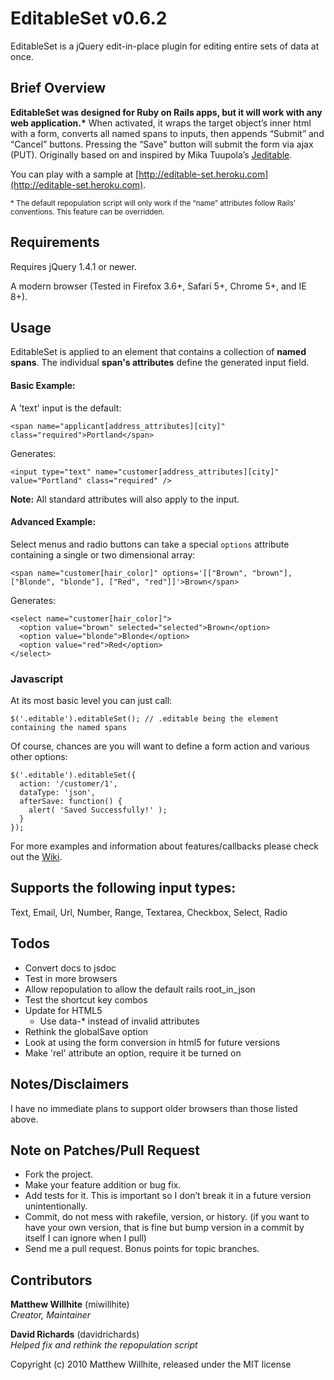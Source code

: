 EditableSet v0.6.2
==================

EditableSet is a jQuery edit-in-place plugin for editing entire sets of data at once.

Brief Overview
--------------

**EditableSet was designed for Ruby on Rails apps, but it will work with any web application.\*** When activated, it wraps the target object’s inner html with a form, converts all named spans to inputs, then appends “Submit” and “Cancel” buttons. Pressing the “Save” button will submit the form via ajax (PUT). Originally based on and inspired by Mika Tuupola’s [Jeditable](http://www.appelsiini.net/projects/jeditable).

You can play with a sample at [http://editable-set.heroku.com](http://editable-set.heroku.com).


<small>* The default repopulation script will only work if the “name” attributes follow Rails’ conventions. This feature can be overridden.</small>

Requirements
------------

Requires jQuery 1.4.1 or newer.

A modern browser (Tested in Firefox 3.6+, Safari 5+, Chrome 5+, and IE 8+).


Usage
-----
EditableSet is applied to an element that contains a collection of **named spans**. The individual **span's attributes** define the generated input field.


#### Basic Example:

A 'text' input is the default:

    <span name="applicant[address_attributes][city]" class="required">Portland</span>

Generates:
    
    <input type="text" name="customer[address_attributes][city]" value="Portland" class="required" />
    
**Note:** All standard attributes will also apply to the input.


#### Advanced Example:

Select menus and radio buttons can take a special `options` attribute containing a single or two dimensional array:

    <span name="customer[hair_color]" options='[["Brown", "brown"], ["Blonde", "blonde"], ["Red", "red"]]'>Brown</span>
    
Generates: 
    
    <select name="customer[hair_color]">
      <option value="brown" selected="selected">Brown</option>
      <option value="blonde">Blonde</option>
      <option value="red">Red</option>
    </select>
   
      
### Javascript

At its most basic level you can just call:

    $('.editable').editableSet(); // .editable being the element containing the named spans

Of course, chances are you will want to define a form action and various other options:

    $('.editable').editableSet({
      action: '/customer/1',
      dataType: 'json',
      afterSave: function() {
        alert( 'Saved Successfully!' );
      }
    });

For more examples and information about features/callbacks please check out the [Wiki](http://wiki.github.com/miwillhite/editable-set/).

## Supports the following input types:

Text, Email, Url, Number, Range, Textarea, Checkbox, Select, Radio


Todos
-----

* Convert docs to jsdoc
* Test in more browsers
* Allow repopulation to allow the default rails root\_in\_json
* Test the shortcut key combos
* Update for HTML5
  * Use data-* instead of invalid attributes
* Rethink the globalSave option
* Look at using the form conversion in html5 for future versions
* Make 'rel' attribute an option, require it be turned on


Notes/Disclaimers
-----------------

I have no immediate plans to support older browsers than those listed above.


Note on Patches/Pull Request
----------------------------

* Fork the project.
* Make your feature addition or bug fix.
* Add tests for it. This is important so I don’t break it in a future version unintentionally.
* Commit, do not mess with rakefile, version, or history. (if you want to have your own version, that is fine but bump version in a commit by itself I can ignore when I pull)
* Send me a pull request. Bonus points for topic branches.


Contributors
------------

**Matthew Willhite** (miwillhite)  
_Creator, Maintainer_

**David Richards** (davidrichards)  
_Helped fix and rethink the repopulation script_


Copyright (c) 2010 Matthew Willhite, released under the MIT license
